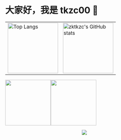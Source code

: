 <link rel="stylesheet" type="text/css" href="./beautiful.css">

# 大家好，我是 tkzc00 👋

<table>
<tr>
<td valign="top">
<img src="https://github-readme-stats.vercel.app/api/top-langs/?username=zktkzc&layout=compact&locale=cn" alt="Top Langs" height="160" />
</td>
<td valign="top">
<img src="https://github-readme-stats.vercel.app/api?username=zktkzc&show_icons=true&locale=cn" alt="zktkzc's GitHub stats" height="160" />
</td>
</tr>
</table>

<span><img src="https://github-readme-stats.vercel.app/api/top-langs/?username=zktkzc&layout=compact&locale=cn" height=145/></span><span><img src="https://github-readme-stats.vercel.app/api?username=zktkzc&count_private=true&show_icons=true&locale=cn" height=145/></span>

<div align="center"> <img src="https://github-readme-streak-stats.herokuapp.com/?user=zktkzc" /> </div>
